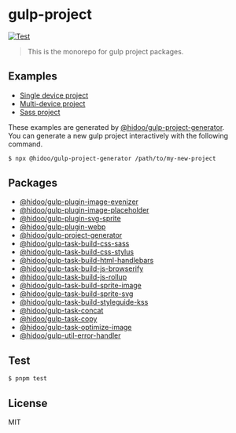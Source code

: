 # gulp-project

[![Test](https://github.com/hidoo/gulp-project/actions/workflows/test.yml/badge.svg)](https://github.com/hidoo/gulp-project/actions/workflows/test.yml)

> This is the monorepo for gulp project packages.

## Examples

- [Single device project](./examples/single-device)
- [Multi-device project](./examples/multi-device)
- [Sass project](./examples/use-sass)

These examples are generated by [@hidoo/gulp-project-generator](./packages/gulp-project.generator).  
You can generate a new gulp project interactively with the following command.

```sh
$ npx @hidoo/gulp-project-generator /path/to/my-new-project
```

## Packages

- [@hidoo/gulp-plugin-image-evenizer](./packages/gulp-plugin-image-evenizer)
- [@hidoo/gulp-plugin-image-placeholder](./packages/gulp-plugin-image-placeholder)
- [@hidoo/gulp-plugin-svg-sprite](./packages/gulp-plugin-svg-sprite)
- [@hidoo/gulp-plugin-webp](./packages/gulp-plugin-webp)
- [@hidoo/gulp-project-generator](./packages/gulp-project-generator)
- [@hidoo/gulp-task-build-css-sass](./packages/gulp-task-build-css-sass)
- [@hidoo/gulp-task-build-css-stylus](./packages/gulp-task-build-css-stylus)
- [@hidoo/gulp-task-build-html-handlebars](./packages/gulp-task-build-html-handlebars)
- [@hidoo/gulp-task-build-js-browserify](./packages/gulp-task-build-js-browserify)
- [@hidoo/gulp-task-build-js-rollup](./packages/gulp-task-build-js-rollup)
- [@hidoo/gulp-task-build-sprite-image](./packages/gulp-task-build-sprite-image)
- [@hidoo/gulp-task-build-sprite-svg](./packages/gulp-task-build-sprite-svg)
- [@hidoo/gulp-task-build-styleguide-kss](./packages/gulp-task-build-styleguide-kss)
- [@hidoo/gulp-task-concat](./packages/gulp-task-concat)
- [@hidoo/gulp-task-copy](./packages/gulp-task-copy)
- [@hidoo/gulp-task-optimize-image](./packages/gulp-task-optimize-image)
- [@hidoo/gulp-util-error-handler](./packages/gulp-util-error-handler)

## Test

```sh
$ pnpm test
```

## License

MIT
